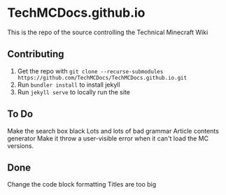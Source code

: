 # TechMCDocs.github.io

This is the repo of the source controlling the Technical Minecraft Wiki

## Contributing

1) Get the repo with `git clone --recurse-submodules https://github.com/TechMCDocs/TechMCDocs.github.io.git`
2) Run `bundler install` to install jekyll 
3) Run `jekyll serve` to locally run the site

## To Do
Make the search box black
Lots and lots of bad grammar
Article contents generator
Make it throw a user-visible error when it can't load the MC versions.

## Done 
Change the code block formatting
Titles are too big
